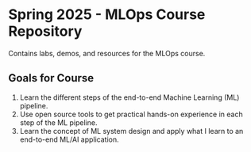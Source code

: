 # Spring 2025 - MLOps Course Repository

Contains labs, demos, and resources for the MLOps course.

## Goals for Course
1. Learn the different steps of the end-to-end Machine Learning (ML) pipeline. 
2. Use open source tools to get practical hands-on experience in each step of the ML pipeline.
3. Learn the concept of ML system design and apply what I learn to an end-to-end ML/AI application.

